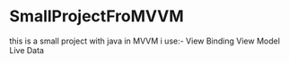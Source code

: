 # SmallProjectFroMVVM
this is a small project with java in MVVM
i use:-
  View Binding
  View Model
  Live Data
